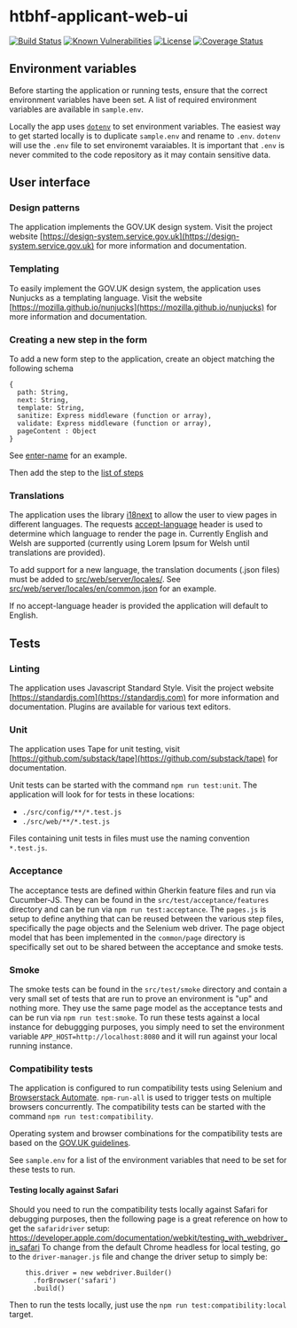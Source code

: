 # htbhf-applicant-web-ui

[![Build Status](https://travis-ci.com/DepartmentOfHealth-htbhf/htbhf-applicant-web-ui.svg?branch=master)](https://travis-ci.com/DepartmentOfHealth-htbhf/htbhf-applicant-web-ui)
[![Known Vulnerabilities](https://snyk.io/test/github/DepartmentOfHealth-htbhf/htbhf-applicant-web-ui/badge.svg?targetFile=package.json)](https://snyk.io/test/github/DepartmentOfHealth-htbhf/htbhf-applicant-web-ui?targetFile=package.json)
[![License](https://img.shields.io/badge/license-MIT-blue.svg)](https://opensource.org/licenses/MIT)
[![Coverage Status](https://codecov.io/gh/DepartmentOfHealth-htbhf/htbhf-applicant-web-ui/branch/master/graph/badge.svg)](https://codecov.io/gh/DepartmentOfHealth-htbhf/htbhf-applicant-web-ui)

## Environment variables
Before starting the application or running tests, ensure that the correct environment variables have been set. A list of required environment variables are available in `sample.env`.

Locally the app uses [`dotenv`](https://www.npmjs.com/package/dotenv) to set environment variables. The easiest way to get started locally is to duplicate `sample.env` and rename to `.env`. `dotenv` will use the `.env` file to set environemt varaiables. It is important that `.env` is never commited to the code repository as it may contain sensitive data.

## User interface

### Design patterns
The application implements the GOV.UK design system. Visit the project website [https://design-system.service.gov.uk](https://design-system.service.gov.uk) for more information and documentation.

### Templating
To easily implement the GOV.UK design system, the application uses Nunjucks as a templating language. Visit the website [https://mozilla.github.io/nunjucks](https://mozilla.github.io/nunjucks) for more information and documentation.

### Creating a new step in the form
To add a new form step to the application, create an object matching the following schema 

```
{
  path: String,
  next: String,
  template: String,
  sanitize: Express middleware (function or array),
  validate: Express middleware (function or array),
  pageContent : Object
}
```
See [enter-name](src/web/routes/application/enter-name/enter-name.js) for an example. 

Then add the step to the [list of steps](src/web/routes/application/steps.js)

### Translations
The application uses the library [i18next](https://github.com/i18next/i18next) to allow the user to view pages in different languages. 
The requests [accept-language](https://developer.mozilla.org/en-US/docs/Web/HTTP/Headers/Accept-Language) header is used to determine which language to render the page in.
Currently English and Welsh are supported (currently using Lorem Ipsum for Welsh until translations are provided).

To add support for a new language, the translation documents (.json files) must be added to [src/web/server/locales/](src/web/server/locales). 
See [src/web/server/locales/en/common.json](src/web/server/locales/en/common.json) for an example.

If no accept-language header is provided the application will default to English.

## Tests

### Linting
The application uses Javascript Standard Style. Visit the project website [https://standardjs.com](https://standardjs.com) for more information and documentation. Plugins are available for various text editors.

### Unit
The application uses Tape for unit testing, visit [https://github.com/substack/tape](https://github.com/substack/tape) for documentation.

Unit tests can be started with the command `npm run test:unit`. The application will look for for tests in these locations:

- `./src/config/**/*.test.js`
- `./src/web/**/*.test.js`

Files containing unit tests in files must use the naming convention `*.test.js`.

### Acceptance
The acceptance tests are defined within Gherkin feature files and run via Cucumber-JS. They can be found
in the `src/test/acceptance/features` directory and can be run via `npm run test:acceptance`.
The `pages.js` is setup to define anything that can be reused between the various step files, specifically
the page objects and the Selenium web driver. The page object model that has been implemented in the
`common/page` directory is specifically set out to be shared between the acceptance and smoke tests.

### Smoke
The smoke tests can be found in the `src/test/smoke` directory and contain a very small set of tests
that are run to prove an environment is "up" and nothing more. They use the same page model as the acceptance
tests and can be run via `npm run test:smoke`. To run these tests against a local instance for debuggging
purposes, you simply need to set the environment variable `APP_HOST=http://localhost:8080` and it will run
against your local running instance.

### Compatibility tests

The application is configured to run compatibility tests using Selenium and [Browserstack Automate](https://www.browserstack.com/automate). 
`npm-run-all` is used to trigger tests on multiple browsers concurrently. The compatibility tests can be started with the command `npm run test:compatibility`.

Operating system and browser combinations for the compatibility tests are based on the [GOV.UK guidelines](https://www.gov.uk/service-manual/technology/designing-for-different-browsers-and-devices).

See `sample.env` for a list of the environment variables that need to be set for these tests to run.

#### Testing locally against Safari

Should you need to run the compatibility tests locally against Safari for debugging purposes, then the following
page is a great reference on how to get the `safaridriver` setup:
https://developer.apple.com/documentation/webkit/testing_with_webdriver_in_safari
To change from the default Chrome headless for local testing, go to the `driver-manager.js` file and change the
driver setup to simply be:

```
    this.driver = new webdriver.Builder()
      .forBrowser('safari')
      .build()
```
Then to run the tests locally, just use the `npm run test:compatibility:local` target.

